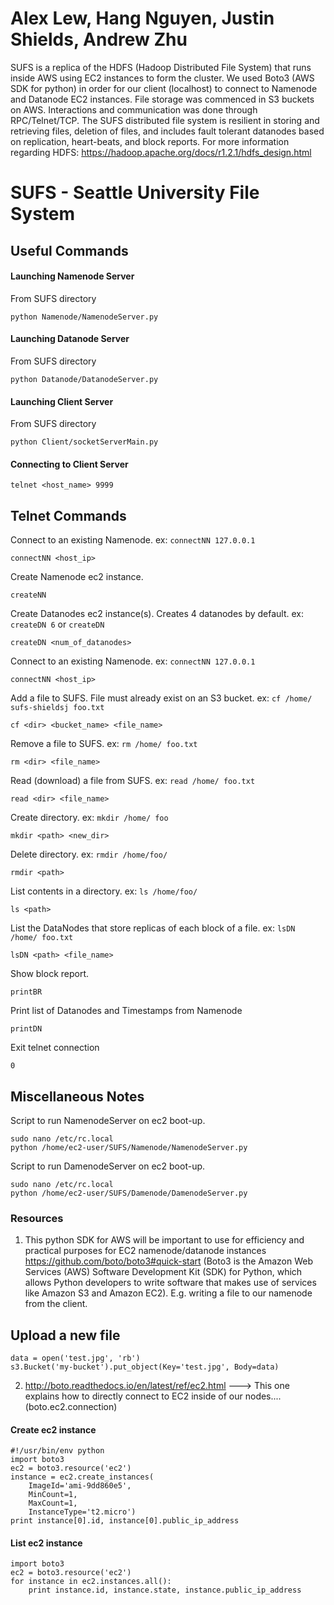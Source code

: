 # Alex Lew, Hang Nguyen, Justin Shields, Andrew Zhu

SUFS is a replica of the HDFS (Hadoop Distributed File System) that runs inside AWS using EC2 instances to form the cluster.
We used Boto3 (AWS SDK for python) in order for our client (localhost) to connect to Namenode and Datanode EC2 instances. File storage was commenced in S3 buckets on AWS. Interactions and communication was done through RPC/Telnet/TCP. The SUFS distributed file system is resilient in storing and retrieving files, deletion of files, and includes fault tolerant datanodes based on replication, heart-beats, and block reports. For more information regarding HDFS:  https://hadoop.apache.org/docs/r1.2.1/hdfs_design.html















# SUFS - Seattle University File System

## Useful Commands

#### Launching Namenode Server
From SUFS directory
```
python Namenode/NamenodeServer.py
```

#### Launching Datanode Server
From SUFS directory
```
python Datanode/DatanodeServer.py
```

#### Launching Client Server
From SUFS directory
```
python Client/socketServerMain.py
```

#### Connecting to Client Server
```
telnet <host_name> 9999
```

## Telnet Commands
Connect to an existing Namenode. ex: ```connectNN 127.0.0.1```
```
connectNN <host_ip>
```

Create Namenode ec2 instance.
```
createNN
```

Create Datanodes ec2 instance(s). Creates 4 datanodes by default. ex: ```createDN 6``` or ```createDN```
```
createDN <num_of_datanodes>
```

Connect to an existing Namenode. ex: ```connectNN 127.0.0.1```
```
connectNN <host_ip>
```

Add a file to SUFS. File must already exist on an S3 bucket. ex: ```cf /home/ sufs-shieldsj foo.txt```
```
cf <dir> <bucket_name> <file_name>
```

Remove a file to SUFS. ex: ```rm /home/ foo.txt```
```
rm <dir> <file_name>
```

Read (download) a file from SUFS. ex: ```read /home/ foo.txt```
```
read <dir> <file_name>
```

Create directory. ex: ```mkdir /home/ foo```
```
mkdir <path> <new_dir>
```

Delete directory. ex: ```rmdir /home/foo/```
```
rmdir <path>
```

List contents in a directory. ex: ```ls /home/foo/```
```
ls <path>
```

List the DataNodes that store replicas of each block of a file. ex: ```lsDN /home/ foo.txt```
```
lsDN <path> <file_name>
```

Show block report.
```
printBR 
```

Print list of Datanodes and Timestamps from Namenode
```
printDN
```

Exit telnet connection
```
0
```

## Miscellaneous Notes

Script to run NamenodeServer on ec2 boot-up.
```
sudo nano /etc/rc.local
python /home/ec2-user/SUFS/Namenode/NamenodeServer.py
```

Script to run DamenodeServer on ec2 boot-up.
```
sudo nano /etc/rc.local
python /home/ec2-user/SUFS/Damenode/DamenodeServer.py
```

### Resources
1) This python SDK for AWS will be important to use for efficiency and practical purposes for EC2 namenode/datanode instances
https://github.com/boto/boto3#quick-start  (Boto3 is the Amazon Web Services (AWS) Software Development Kit (SDK) for Python, which
 allows Python developers to write software that makes use of services like Amazon S3 and Amazon EC2). E.g. writing a file to our namenode
from the client. 


## Upload a new file
```
data = open('test.jpg', 'rb')
s3.Bucket('my-bucket').put_object(Key='test.jpg', Body=data)
```

2) http://boto.readthedocs.io/en/latest/ref/ec2.html ---> This one explains how to directly connect to EC2 inside of our nodes....
(boto.ec2.connection)

#### Create ec2 instance
```
#!/usr/bin/env python
import boto3
ec2 = boto3.resource('ec2')
instance = ec2.create_instances(
    ImageId='ami-9dd860e5',
    MinCount=1,
    MaxCount=1,
    InstanceType='t2.micro')
print instance[0].id, instance[0].public_ip_address
````

#### List ec2 instance
````
import boto3
ec2 = boto3.resource('ec2')
for instance in ec2.instances.all():
    print instance.id, instance.state, instance.public_ip_address
````
